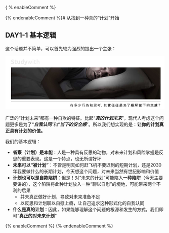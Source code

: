 {
% enableComment %}

{% endenableComment %}# 从找到一种真的“计划”开始

## **DAY1-1 基本逻辑**

这个话题并不简单，可以首先较为强烈的提出一个主张：

![](/assets/4.jpg)

广泛的“计划未来”都有一种自欺的特征。比起“_**真的计划未来**_”，现代人考虑这个问题更多是为了“_**自我认同**_”和“_**当下的安全感**_”。所以我们想实现的是：**让你的计划真正具有计划的价值。**

我们的基本逻辑：

* **省察（计划）是本能**：人是一种具有反思的动物，对未来计划和风险掌握是反思的重要表现。这是一个特点，也无所谓好坏
* **未来可以“被计划”**：不管是明天如何赶飞机不要迟到的短期计划，还是2030年我要做什么的长期计划，今天想这个问题，对未来当然有世纪影响和价值
* **计划也可以是自欺陷阱**：但是！对“未来的计划”可能陷入**一种陷阱**（今天主要要讲的），这个陷阱将此种计划放入一种“聊以自慰”的境地，可能带来两个不利的后果
  * 并未真正做好计划，导致对未来准备不足
  * 以反思和计划聊以自慰上瘾，让自己追求这种形式化的自我认同
* **什么是真的计划**：因此，如果能够理解这个问题的根源和发生的方式，我们即可“**真正的对未来计划**”

{% enableComment %}
{% endenableComment %}



